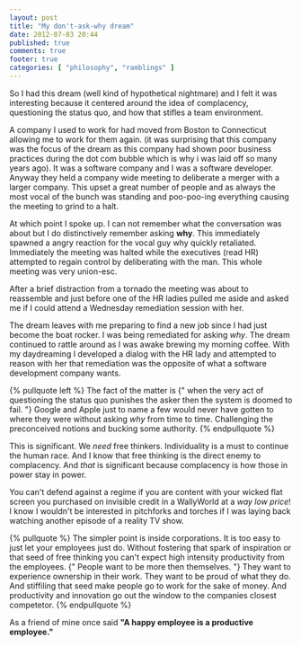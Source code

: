 ```yaml
---
layout: post
title: "My don't-ask-why dream"
date: 2012-07-03 20:44
published: true
comments: true
footer: true
categories: [ "philosophy", "ramblings" ]
---
```

So I had this dream (well kind of hypothetical nightmare) and I felt it was
interesting because it centered around the idea of complacency, questioning the
status quo, and how that stifles a team environment. 

A company I used to work for had moved from Boston to Connecticut allowing me
to work for them again. (it was surprising that this company was the focus of
the dream as this  company had shown poor business practices during the dot com
bubble which is why i was laid off so many years ago). It was a software
company and I was a software developer. Anyway they held a company wide meeting
to deliberate a merger with a larger company. This upset a great number of
people and as always the most vocal of the bunch was standing and poo-poo-ing
everything causing the meeting to grind to a halt.

At which point I spoke up. I can not remember what the conversation was about
but I do distinctively remember asking **why**. This immediately spawned a
angry reaction for the vocal guy why quickly retaliated. Immediately the
meeting was halted while the executives (read HR) attempted to regain control
by deliberating with the man. This whole meeting was very union-esc.

<!-- more -->

After a brief  distraction from a tornado the meeting was about to reassemble
and just before one of the HR ladies pulled me aside and asked me if I could
attend a Wednesday remediation session with her.

The dream leaves with me preparing to find a new job since I had just become
the boat rocker. I was being remediated for asking *why*. The dream continued
to rattle around as I was awake brewing my morning coffee. With my daydreaming
I developed a dialog with the HR lady and attempted to reason with her that
remediation was the opposite of what a software development company wants.

{% pullquote left %}
The fact of the matter is {" when the very act of questioning the status quo
punishes the asker then the system is doomed to fail. "} Google and Apple just
to name a few would never have gotten to where they were without asking *why*
from time to time. Challenging the preconceived notions and bucking some
authority.
{% endpullquote %}

This is significant. We *need* free thinkers. Individuality is a must to
continue the human race. And I know that free thinking is the direct enemy to
complacency. And *that* is significant because complacency is how those in
power stay in power.

You can't defend against a regime if you are content with your wicked flat
screen you purchased on invisible credit in a WallyWorld at a *way low price*!
I know I wouldn't be interested in pitchforks and torches if I was laying back
watching another episode of a reality TV show. 

{% pullquote %}
The simpler point is inside corporations. It is too easy to just let your
employees just do. Without fostering that spark of inspiration or that seed of
free thinking you can't expect high intensity productivity from the employees.
{" People want to be more then themselves. "} They want to experience ownership
in their work. They want to be proud of what they do. And stiffiling that seed
make people go to work for the sake of money. And productivity and innovation
go out the window to the companies closest competetor.
{% endpullquote %}

As a friend of mine once said **"A happy employee is a productive employee."**
